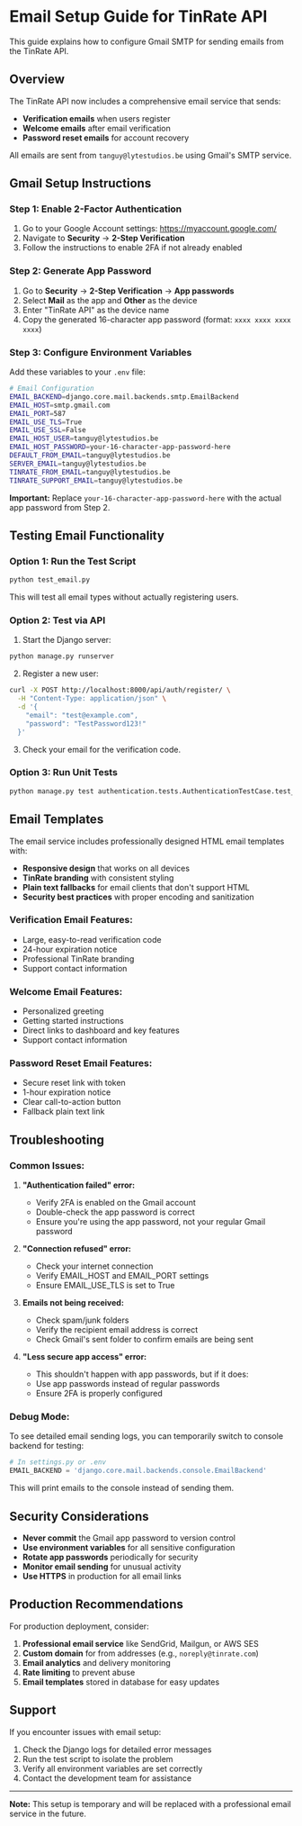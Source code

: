 # Email Setup Guide for TinRate API

This guide explains how to configure Gmail SMTP for sending emails from the TinRate API.

## Overview

The TinRate API now includes a comprehensive email service that sends:
- **Verification emails** when users register
- **Welcome emails** after email verification
- **Password reset emails** for account recovery

All emails are sent from `tanguy@lytestudios.be` using Gmail's SMTP service.

## Gmail Setup Instructions

### Step 1: Enable 2-Factor Authentication

1. Go to your Google Account settings: https://myaccount.google.com/
2. Navigate to **Security** → **2-Step Verification**
3. Follow the instructions to enable 2FA if not already enabled

### Step 2: Generate App Password

1. Go to **Security** → **2-Step Verification** → **App passwords**
2. Select **Mail** as the app and **Other** as the device
3. Enter "TinRate API" as the device name
4. Copy the generated 16-character app password (format: `xxxx xxxx xxxx xxxx`)

### Step 3: Configure Environment Variables

Add these variables to your `.env` file:

```bash
# Email Configuration
EMAIL_BACKEND=django.core.mail.backends.smtp.EmailBackend
EMAIL_HOST=smtp.gmail.com
EMAIL_PORT=587
EMAIL_USE_TLS=True
EMAIL_USE_SSL=False
EMAIL_HOST_USER=tanguy@lytestudios.be
EMAIL_HOST_PASSWORD=your-16-character-app-password-here
DEFAULT_FROM_EMAIL=tanguy@lytestudios.be
SERVER_EMAIL=tanguy@lytestudios.be
TINRATE_FROM_EMAIL=tanguy@lytestudios.be
TINRATE_SUPPORT_EMAIL=tanguy@lytestudios.be
```

**Important:** Replace `your-16-character-app-password-here` with the actual app password from Step 2.

## Testing Email Functionality

### Option 1: Run the Test Script

```bash
python test_email.py
```

This will test all email types without actually registering users.

### Option 2: Test via API

1. Start the Django server:
```bash
python manage.py runserver
```

2. Register a new user:
```bash
curl -X POST http://localhost:8000/api/auth/register/ \
  -H "Content-Type: application/json" \
  -d '{
    "email": "test@example.com",
    "password": "TestPassword123!"
  }'
```

3. Check your email for the verification code.

### Option 3: Run Unit Tests

```bash
python manage.py test authentication.tests.AuthenticationTestCase.test_user_registration_minimal_fields
```

## Email Templates

The email service includes professionally designed HTML email templates with:

- **Responsive design** that works on all devices
- **TinRate branding** with consistent styling
- **Plain text fallbacks** for email clients that don't support HTML
- **Security best practices** with proper encoding and sanitization

### Verification Email Features:
- Large, easy-to-read verification code
- 24-hour expiration notice
- Professional TinRate branding
- Support contact information

### Welcome Email Features:
- Personalized greeting
- Getting started instructions
- Direct links to dashboard and key features
- Support contact information

### Password Reset Email Features:
- Secure reset link with token
- 1-hour expiration notice
- Clear call-to-action button
- Fallback plain text link

## Troubleshooting

### Common Issues:

1. **"Authentication failed" error:**
   - Verify 2FA is enabled on the Gmail account
   - Double-check the app password is correct
   - Ensure you're using the app password, not your regular Gmail password

2. **"Connection refused" error:**
   - Check your internet connection
   - Verify EMAIL_HOST and EMAIL_PORT settings
   - Ensure EMAIL_USE_TLS is set to True

3. **Emails not being received:**
   - Check spam/junk folders
   - Verify the recipient email address is correct
   - Check Gmail's sent folder to confirm emails are being sent

4. **"Less secure app access" error:**
   - This shouldn't happen with app passwords, but if it does:
   - Use app passwords instead of regular passwords
   - Ensure 2FA is properly configured

### Debug Mode:

To see detailed email sending logs, you can temporarily switch to console backend for testing:

```python
# In settings.py or .env
EMAIL_BACKEND = 'django.core.mail.backends.console.EmailBackend'
```

This will print emails to the console instead of sending them.

## Security Considerations

- **Never commit** the Gmail app password to version control
- **Use environment variables** for all sensitive configuration
- **Rotate app passwords** periodically for security
- **Monitor email sending** for unusual activity
- **Use HTTPS** in production for all email links

## Production Recommendations

For production deployment, consider:

1. **Professional email service** like SendGrid, Mailgun, or AWS SES
2. **Custom domain** for from addresses (e.g., `noreply@tinrate.com`)
3. **Email analytics** and delivery monitoring
4. **Rate limiting** to prevent abuse
5. **Email templates** stored in database for easy updates

## Support

If you encounter issues with email setup:

1. Check the Django logs for detailed error messages
2. Run the test script to isolate the problem
3. Verify all environment variables are set correctly
4. Contact the development team for assistance

---

**Note:** This setup is temporary and will be replaced with a professional email service in the future.